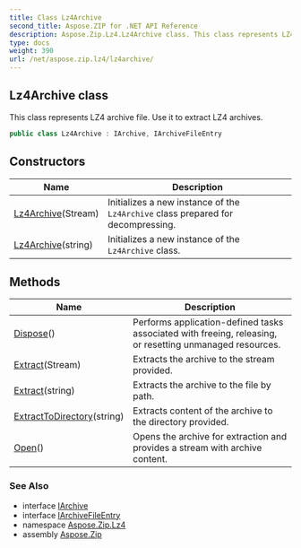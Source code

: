 ```yaml
---
title: Class Lz4Archive
second_title: Aspose.ZIP for .NET API Reference
description: Aspose.Zip.Lz4.Lz4Archive class. This class represents LZ4 archive file. Use it to extract LZ4 archives
type: docs
weight: 390
url: /net/aspose.zip.lz4/lz4archive/
---
```

## Lz4Archive class

This class represents LZ4 archive file. Use it to extract LZ4 archives.

```csharp
public class Lz4Archive : IArchive, IArchiveFileEntry
```

## Constructors

| Name | Description |
| --- | --- |
| [Lz4Archive](lz4archive/#constructor)(Stream) | Initializes a new instance of the `Lz4Archive` class prepared for decompressing. |
| [Lz4Archive](lz4archive/#constructor_1)(string) | Initializes a new instance of the `Lz4Archive` class. |

## Methods

| Name | Description |
| --- | --- |
| [Dispose](../../aspose.zip.lz4/lz4archive/dispose/)() | Performs application-defined tasks associated with freeing, releasing, or resetting unmanaged resources. |
| [Extract](../../aspose.zip.lz4/lz4archive/extract/#extract_1)(Stream) | Extracts the archive to the stream provided. |
| [Extract](../../aspose.zip.lz4/lz4archive/extract/#extract)(string) | Extracts the archive to the file by path. |
| [ExtractToDirectory](../../aspose.zip.lz4/lz4archive/extracttodirectory/)(string) | Extracts content of the archive to the directory provided. |
| [Open](../../aspose.zip.lz4/lz4archive/open/)() | Opens the archive for extraction and provides a stream with archive content. |

### See Also

* interface [IArchive](../../aspose.zip/iarchive/)
* interface [IArchiveFileEntry](../../aspose.zip/iarchivefileentry/)
* namespace [Aspose.Zip.Lz4](../../aspose.zip.lz4/)
* assembly [Aspose.Zip](../../)


